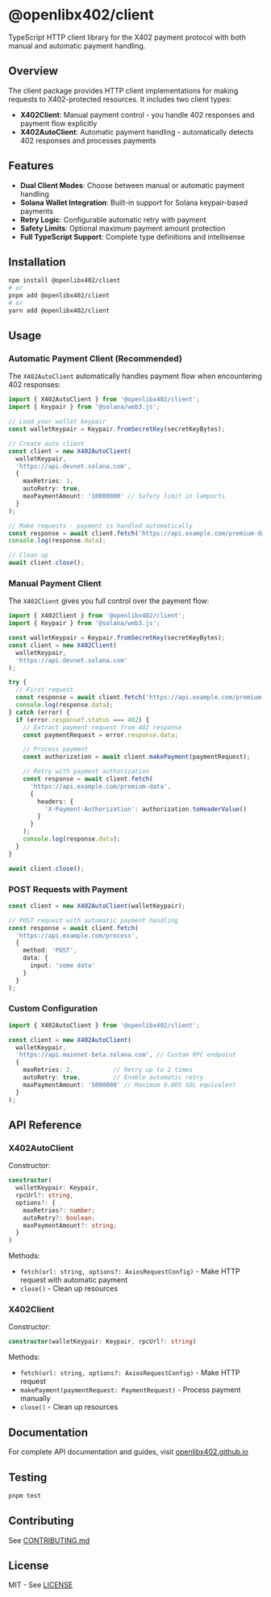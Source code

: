 # @openlibx402/client

TypeScript HTTP client library for the X402 payment protocol with both manual and automatic payment handling.

## Overview

The client package provides HTTP client implementations for making requests to X402-protected resources. It includes two client types:
- **X402Client**: Manual payment control - you handle 402 responses and payment flow explicitly
- **X402AutoClient**: Automatic payment handling - automatically detects 402 responses and processes payments

## Features

- **Dual Client Modes**: Choose between manual or automatic payment handling
- **Solana Wallet Integration**: Built-in support for Solana keypair-based payments
- **Retry Logic**: Configurable automatic retry with payment
- **Safety Limits**: Optional maximum payment amount protection
- **Full TypeScript Support**: Complete type definitions and intellisense

## Installation

```bash
npm install @openlibx402/client
# or
pnpm add @openlibx402/client
# or
yarn add @openlibx402/client
```

## Usage

### Automatic Payment Client (Recommended)

The `X402AutoClient` automatically handles payment flow when encountering 402 responses:

```typescript
import { X402AutoClient } from '@openlibx402/client';
import { Keypair } from '@solana/web3.js';

// Load your wallet keypair
const walletKeypair = Keypair.fromSecretKey(secretKeyBytes);

// Create auto client
const client = new X402AutoClient(
  walletKeypair,
  'https://api.devnet.solana.com',
  {
    maxRetries: 1,
    autoRetry: true,
    maxPaymentAmount: '10000000' // Safety limit in lamports
  }
);

// Make requests - payment is handled automatically
const response = await client.fetch('https://api.example.com/premium-data');
console.log(response.data);

// Clean up
await client.close();
```

### Manual Payment Client

The `X402Client` gives you full control over the payment flow:

```typescript
import { X402Client } from '@openlibx402/client';
import { Keypair } from '@solana/web3.js';

const walletKeypair = Keypair.fromSecretKey(secretKeyBytes);
const client = new X402Client(
  walletKeypair,
  'https://api.devnet.solana.com'
);

try {
  // First request
  const response = await client.fetch('https://api.example.com/premium-data');
  console.log(response.data);
} catch (error) {
  if (error.response?.status === 402) {
    // Extract payment request from 402 response
    const paymentRequest = error.response.data;

    // Process payment
    const authorization = await client.makePayment(paymentRequest);

    // Retry with payment authorization
    const response = await client.fetch(
      'https://api.example.com/premium-data',
      {
        headers: {
          'X-Payment-Authorization': authorization.toHeaderValue()
        }
      }
    );
    console.log(response.data);
  }
}

await client.close();
```

### POST Requests with Payment

```typescript
const client = new X402AutoClient(walletKeypair);

// POST request with automatic payment handling
const response = await client.fetch(
  'https://api.example.com/process',
  {
    method: 'POST',
    data: {
      input: 'some data'
    }
  }
);
```

### Custom Configuration

```typescript
import { X402AutoClient } from '@openlibx402/client';

const client = new X402AutoClient(
  walletKeypair,
  'https://api.mainnet-beta.solana.com', // Custom RPC endpoint
  {
    maxRetries: 2,           // Retry up to 2 times
    autoRetry: true,         // Enable automatic retry
    maxPaymentAmount: '5000000' // Maximum 0.005 SOL equivalent
  }
);
```

## API Reference

### X402AutoClient

Constructor:
```typescript
constructor(
  walletKeypair: Keypair,
  rpcUrl?: string,
  options?: {
    maxRetries?: number;
    autoRetry?: boolean;
    maxPaymentAmount?: string;
  }
)
```

Methods:
- `fetch(url: string, options?: AxiosRequestConfig)` - Make HTTP request with automatic payment
- `close()` - Clean up resources

### X402Client

Constructor:
```typescript
constructor(walletKeypair: Keypair, rpcUrl?: string)
```

Methods:
- `fetch(url: string, options?: AxiosRequestConfig)` - Make HTTP request
- `makePayment(paymentRequest: PaymentRequest)` - Process payment manually
- `close()` - Clean up resources

## Documentation

For complete API documentation and guides, visit [openlibx402.github.io](https://openlibx402.github.io/docs/packages/typescript/openlibx402-client/)

## Testing

```bash
pnpm test
```

## Contributing

See [CONTRIBUTING.md](https://github.com/openlibx402/openlibx402/blob/main/CONTRIBUTING.md)

## License

MIT - See [LICENSE](https://github.com/openlibx402/openlibx402/blob/main/LICENSE)
